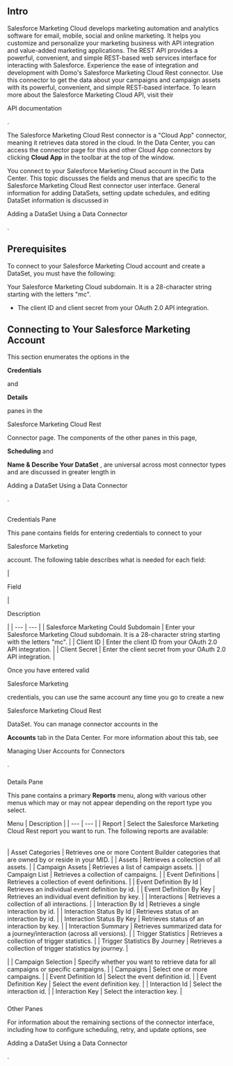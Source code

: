 

Intro
--------

Salesforce Marketing Cloud develops marketing automation and analytics software for email, mobile, social and online marketing. It helps you customize and personalize your marketing business with API integration and value-added marketing applications. The REST API provides a powerful, convenient, and simple REST-based web services interface for interacting with Salesforce. Experience the ease of integration and development with Domo's Salesforce Marketing Cloud Rest connector. Use this connector to get the data about your campaigns and campaign assets with its powerful, convenient, and simple REST-based interface. To learn more about the Salesforce Marketing Cloud API, visit their

API documentation

.


 The Salesforce Marketing Cloud Rest connector is a "Cloud App" connector, meaning it retrieves data stored in the cloud. In the Data Center, you can access the connector page for this and other Cloud App connectors by clicking
 **Cloud App**
 in the toolbar at the top of the window.


 You connect to your Salesforce Marketing Cloud account in the Data Center. This topic discusses the fields and menus that are specific to the Salesforce Marketing Cloud Rest connector user interface. General information for adding DataSets, setting update schedules, and editing DataSet information is discussed in

Adding a DataSet Using a Data Connector

.

Prerequisites
----------------

To connect to your Salesforce Marketing Cloud account and create a DataSet, you must have the following:

 Your Salesforce Marketing Cloud subdomain. It is a 28-character string starting with the letters "mc".
* The client ID and client secret from your OAuth 2.0 API integration.


 Connecting to Your Salesforce Marketing Account
--------------------------------------------------


 This section enumerates the options in the


**Credentials**


 and


**Details**


 panes in the

Salesforce Marketing Cloud Rest

Connector page. The components of the other panes in this page,


**Scheduling**
 and


**Name & Describe Your DataSet**
 , are universal across most connector types and are discussed in greater length in

Adding a DataSet Using a Data Connector

.

##


 Credentials Pane


 This pane contains fields for entering credentials to connect to your

Salesforce Marketing

account. The following table describes what is needed for each field:


|

Field

|

Description

|
| --- | --- |
|
 Salesforce Marketing Could Subdomain
  |
 Enter your Salesforce Marketing Cloud subdomain. It is a 28-character string starting with the letters "mc".
  |
|
 Client ID
  |
 Enter the client ID from your OAuth 2.0 API integration.
  |
|
 Client Secret
  |
 Enter the client secret from your OAuth 2.0 API integration.
  |


 Once you have entered valid

Salesforce Marketing

credentials, you can use the same account any time you go to create a new

Salesforce Marketing Cloud Rest

DataSet. You can manage connector accounts in the


**Accounts**
 tab in the Data Center. For more information about this tab, see

Managing User Accounts for Connectors

.


###

Details Pane

This pane contains a primary
 **Reports**
 menu, along with various other menus which may or may not appear depending on the report type you select.


 Menu
  |
 Description
  |
| --- | --- |
|
 Report
  |
 Select the Salesforce Marketing Cloud Rest report you want to run. The following reports are available:


|  |  |
| --- | --- |
|
 Asset Categories
  |
 Retrieves one or more Content Builder categories that are owned by or reside in your MID.
  |
|
 Assets
  |
 Retrieves a collection of all assets.
  |
|
 Campaign Assets
  |
 Retrieves a list of campaign assets.
  |
|
 Campaign List
  |
 Retrieves a collection of campaigns.
  |
|
 Event Definitions
  |
 Retrieves a collection of event definitions.
  |
|
 Event Definition By Id
  |
 Retrieves an individual event definition by id.
  |
|
 Event Definition By Key
  |
 Retrieves an individual event definition by key.
  |
|
 Interactions
  |
 Retrieves a collection of all interactions.
  |
|
 Interaction By Id
  |
 Retrieves a single interaction by id.
  |
|
 Interaction Status By Id
  |
 Retrieves status of an interaction by id.
  |
|
 Interaction Status By Key
  |
 Retrieves status of an interaction by key.
  |
|
 Interaction Summary
  |
 Retrieves summarized data for a journey/interaction (across all versions).
  |
|
 Trigger Statistics
  |
 Retrieves a collection of trigger statistics.
  |
|
 Trigger Statistics By Journey
  |
 Retrieves a collection of trigger statistics by journey.
  |

|
|
 Campaign Selection
  |
 Specify whether you want to retrieve data for all campaigns or specific campaigns.
  |
|
 Campaigns
  |
 Select one or more campaigns.
  |
|
 Event Definition Id
  |
 Select the event definition id.
  |
|
 Event Definition Key
  |
 Select the event definition key.
  |
|
 Interaction Id
  |
 Select the interaction id.
  |
|
 Interaction Key
  |
 Select the interaction key.
  |


###

Other Panes

For information about the remaining sections of the connector interface, including how to configure scheduling, retry, and update options, see

Adding a DataSet Using a Data Connector

.

